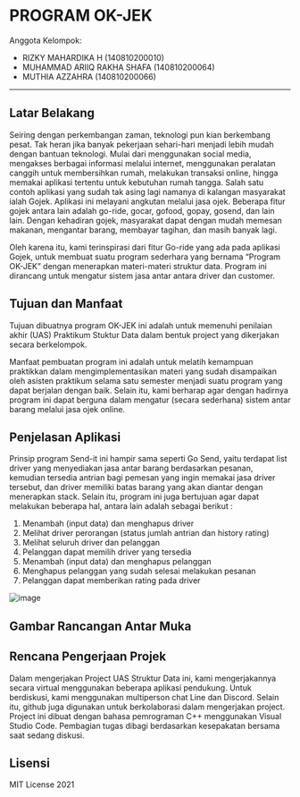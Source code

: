 # PROGRAM OK-JEK

Anggota Kelompok:
* RIZKY MAHARDIKA H          (140810200010)
* MUHAMMAD ARIIQ RAKHA SHAFA (140810200064)
* MUTHIA AZZAHRA             (140810200066)
---
## Latar Belakang
Seiring dengan perkembangan zaman, teknologi pun kian berkembang pesat. Tak heran jika banyak pekerjaan sehari-hari menjadi lebih mudah dengan bantuan teknologi. Mulai dari menggunakan social media, mengakses berbagai informasi melalui internet, menggunakan peralatan canggih untuk membersihkan rumah, melakukan transaksi online, hingga memakai aplikasi tertentu untuk kebutuhan rumah tangga. Salah satu contoh aplikasi yang sudah tak asing lagi namanya di kalangan masyarakat ialah Gojek. Aplikasi ini melayani angkutan melalui jasa ojek. Beberapa fitur gojek antara lain adalah go-ride, gocar, gofood, gopay, gosend, dan lain lain. Dengan kehadiran gojek, masyarakat dapat dengan mudah memesan makanan, mengantar barang, membayar tagihan, dan masih banyak lagi. 

Oleh karena itu, kami terinspirasi dari fitur Go-ride yang ada pada aplikasi Gojek, untuk membuat suatu program sederhara yang bernama “Program OK-JEK” dengan menerapkan materi-materi struktur data. Program ini dirancang untuk mengatur sistem jasa antar antara driver dan customer. 


## Tujuan dan Manfaat
Tujuan dibuatnya program OK-JEK ini adalah untuk memenuhi penilaian akhir (UAS) Praktikum Stuktur Data dalam bentuk project yang dikerjakan secara berkelompok. 

Manfaat pembuatan program ini adalah untuk melatih kemampuan praktikkan dalam mengimplementasikan materi yang sudah disampaikan oleh asisten praktikum selama satu semester menjadi suatu program yang dapat berjalan dengan baik. Selain itu, kami berharap agar dengan hadirnya program ini dapat berguna dalam mengatur (secara sederhana) sistem antar barang melalui jasa ojek online. 


## Penjelasan Aplikasi
Prinsip program Send-it ini hampir sama seperti Go Send, yaitu terdapat list driver yang menyediakan jasa antar barang berdasarkan pesanan, kemudian tersedia antrian bagi pemesan yang ingin memakai jasa driver tersebut, dan driver memiliki batas barang yang akan diantar dengan menerapkan stack. Selain itu, program ini juga bertujuan agar dapat melakukan beberapa hal, antara lain adalah sebagai berikut :
1. Menambah (input data) dan menghapus driver
2. Melihat driver perorangan (status jumlah antrian dan history rating)
3. Melihat seluruh driver dan pelanggan
4. Pelanggan dapat memilih driver yang tersedia
5. Menambah (input data) dan menghapus pelanggan
6. Menghapus pelanggan yang sudah selesai melakukan pesanan
7. Pelanggan dapat memberikan rating pada driver


![image](https://user-images.githubusercontent.com/66240799/116961288-27be7b00-accd-11eb-8172-4992f8b87e3e.png)



## Gambar Rancangan Antar Muka
<!--
Buat rancangan antar muka selengkap mungkin sesuai fungsi aplikasinya. rancangan antar muka
diusahakan serapih dan seindah mungkin. tools yang digunakan dalam pembuatan rancangan gambar
dibebaskan sesuai kreatifitas kalian
!-->


## Rencana Pengerjaan Projek
Dalam mengerjakan Project UAS Struktur Data ini, kami mengerjakannya secara virtual menggunakan beberapa aplikasi pendukung. Untuk berdiskusi, kami menggunakan multiperson chat Line dan Discord. Selain itu, github juga digunakan untuk berkolaborasi dalam mengerjakan project. Project ini dibuat dengan bahasa pemrograman C++ menggunakan Visual Studio Code. Pembagian tugas dibagi berdasarkan kesepakatan bersama saat sedang diskusi.


## Lisensi

MIT License 2021
